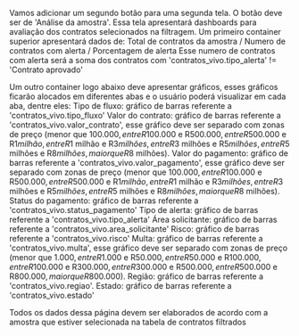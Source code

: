 Vamos adicionar um segundo botão para uma segunda tela. O botão deve ser de 'Análise da amostra'.
Essa tela apresentará dashboards para avaliação dos contratos selecionados na filtragem.
Um primeiro container superior apresentará dados de:
Total de contratos da amostra / Numero de contratos com alerta / Porcentagem de alerta
Esse numero de contratos com alerta será a soma dos contratos com 'contratos_vivo.tipo_alerta' != 'Contrato aprovado' 

Um outro container logo abaixo deve apresentar gráficos, esses gráficos ficarão alocados em diferentes abas e o usuário poderá visualizar em cada aba, dentre eles:
Tipo de fluxo: gráfico de barras referente a 'contratos_vivo.tipo_fluxo'
Valor do contrato: gráfico de barras referente a 'contratos_vivo.valor_contrato', esse gráfico deve ser separado com zonas de preço (menor que $100.000, entre R$100.000 e R$500.000, entre R$500.000 e R$1 milhão, entre R$1 milhão e R$3 milhões, entre R$3 milhões e R$5 milhões, entre R$5 milhões e R$8 milhões, maior que R$8 milhões).
Valor do pagamento: gráfico de barras referente a 'contratos_vivo.valor_pagamento', esse gráfico deve ser separado com zonas de preço (menor que $100.000, entre R$100.000 e R$500.000, entre R$500.000 e R$1 milhão, entre R$1 milhão e R$3 milhões, entre R$3 milhões e R$5 milhões, entre R$5 milhões e R$8 milhões, maior que R$8 milhões).
Status do pagamento: gráfico de barras referente a 'contratos_vivo.status_pagamento'
Tipo de alerta: gráfico de barras referente a 'contratos_vivo.tipo_alerta'
Área solicitante:  gráfico de barras referente a 'contratos_vivo.area_solicitante'
Risco:  gráfico de barras referente a 'contratos_vivo.risco'
Multa: gráfico de barras referente a 'contratos_vivo.multa', esse gráfico deve ser separado com zonas de preço (menor que $1.000, entre R$1.000 e R$50.000, entre R$50.000 e R$100.000, entre R$100.000 e R$300.000, entre R$300.000 e R$500.000, entre R$500.000 e R$800.000, maior que R$800.000).
Região:  gráfico de barras referente a 'contratos_vivo.regiao'.
Estado:  gráfico de barras referente a 'contratos_vivo.estado'

Todos os dados dessa página devem ser elaborados de acordo com a amostra que estiver selecionada na tabela de contratos filtrados